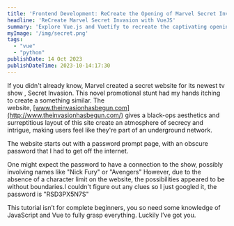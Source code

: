 ```yaml
---
title: 'Frontend Development: ReCreate the Opening of Marvel Secret Invasion Website using VueJS and Vuetify'
headline: 'ReCreate Marvel Secret Invasion with VueJS'
summary: 'Explore Vue.js and Vuetify to recreate the captivating opening of Marvel Secret Invasion website in this frontend development project.'
myImage: '/img/secret.png'
tags:
  - "vue"
  - "python"
publishDate: 14 Oct 2023
publishDateTime: 2023-10-14:17:30
---
```


If you didn't already know, Marvel created a secret website for its newest tv show , Secret Invasion. This novel promotional stunt had my hands itching to create a something similar. The website, [www.theinvasionhasbegun.com](http://www.theinvasionhasbegun.com/)  gives a black-ops aesthetics and surreptitious layout of this site create an atmosphere of secrecy and intrigue, making users feel like they're part of an underground network.

The website starts out with a password prompt page, with an obscure password that I had to get off the internet. 

One might expect the password to have a connection to the show, possibly involving names like "Nick Fury" or "Avengers" However, due to the absence of a character limit on the website, the possibilities appeared to be without boundaries.I couldn't figure out any clues so I just googled it, the password is "RSD3PX5N7S"

This tutorial isn’t for complete beginners, you so need some knowledge of JavaScript and Vue to fully grasp everything. Luckily I’ve got you.

